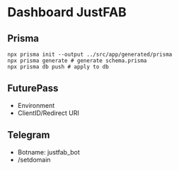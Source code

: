 # Dashboard JustFAB

## Prisma
```
npx prisma init --output ../src/app/generated/prisma
npx prisma generate # generate schema.prisma
npx prisma db push # apply to db
```

## FuturePass
- Environment
- ClientID/Redirect URI

## Telegram
- Botname: justfab_bot
- /setdomain